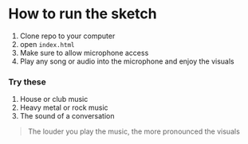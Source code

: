 # How to run the sketch

1. Clone repo to your computer
2. open `index.html`
3. Make sure to allow microphone access
4. Play any song or audio into the microphone and enjoy the visuals

### Try these
1. House or club music
2. Heavy metal or rock music
3. The sound of a conversation

> The louder you play the music, the more pronounced the visuals
